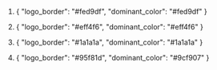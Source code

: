1. {
    "logo_border": "#fed9df",
    "dominant_color": "#fed9df"
}

2. {
    "logo_border": "#eff4f6",
    "dominant_color": "#eff4f6"
}

3. {
    "logo_border": "#1a1a1a",
    "dominant_color": "#1a1a1a"
}

4. {
    "logo_border": "#95f81d",
    "dominant_color": "#9cf907"
}